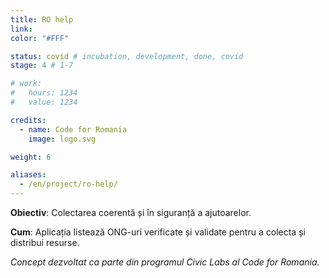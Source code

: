```yaml
---
title: RO help
link: 
color: "#FFF"

status: covid # incubation, development, done, covid
stage: 4 # 1-7

# work:
#   hours: 1234
#   value: 1234

credits:
  - name: Code for Romania
    image: logo.svg

weight: 6

aliases:
  - /en/project/ro-help/
---
```


**Obiectiv**: Colectarea coerentă și în siguranță a ajutoarelor.

**Cum**: Aplicația listează ONG-uri verificate și validate pentru a colecta și distribui resurse. 

*Concept dezvoltat ca parte din programul Civic Labs al Code for Romania.*